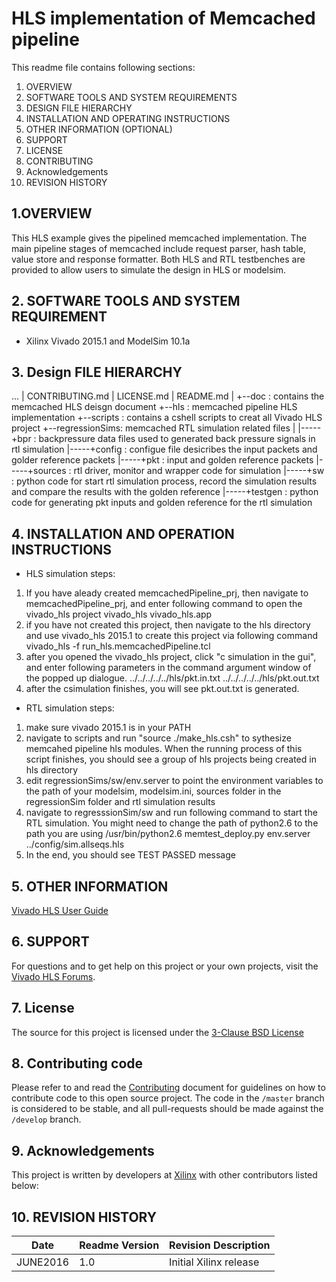HLS implementation of Memcached pipeline
==================================================

This readme file contains following sections:


1. OVERVIEW
2. SOFTWARE TOOLS AND SYSTEM REQUIREMENTS
3. DESIGN FILE HIERARCHY
4. INSTALLATION AND OPERATING INSTRUCTIONS
5. OTHER INFORMATION (OPTIONAL)
6. SUPPORT
7. LICENSE
8. CONTRIBUTING
9. Acknowledgements
10. REVISION HISTORY

## 1.OVERVIEW

This HLS example gives the pipelined memcached implementation. The main pipeline stages of memcached include request parser, hash table, value store and response formatter. Both HLS and RTL testbenches are provided to allow users to simulate the design in HLS or modelsim.

## 2. SOFTWARE TOOLS AND SYSTEM REQUIREMENT
* Xilinx Vivado 2015.1 and ModelSim 10.1a

## 3. Design FILE HIERARCHY 

...
   |	CONTRIBUTING.md
   | 	LICENSE.md
   |    README.md
   |
	 +--doc         : contains the memcached HLS deisgn document 
   +--hls         : memcached pipeline HLS implementation
   +--scripts     : contains a cshell scripts to creat all Vivado HLS project
   +--regressionSims: memcached RTL simulation related files
   |
   |-----+bpr     : backpressure data files used to generated back pressure signals in rtl simulation
   |-----+config  : configue file desicribes the input packets and golder reference packets
   |-----+pkt : input and golden reference packets
   |-----+sources : rtl driver,  monitor and wrapper code for simulation
   |-----+sw      : python code for start rtl simulation process, record the simulation results and compare the results with the golden reference
   |-----+testgen : python code for generating pkt inputs and golden reference for the rtl simulation


## 4. INSTALLATION AND OPERATION INSTRUCTIONS

* HLS simulation steps:

 1. If you have aleady created memcachedPipeline_prj, then navigate to memcachedPipeline_prj, and enter following command to open the vivado_hls project
		vivado_hls vivado_hls.app
 2. if you have not created this project, then navigate to the hls directory and use vivado_hls 2015.1 to create this project via following command
		vivado_hls -f run_hls.memcachedPipeline.tcl
 3. after you opened the vivado_hls project, click "c simulation in the gui", and enter following parameters in the command argument window of the popped up dialogue.
		../../../../../hls/pkt.in.txt    ../../../../../hls/pkt.out.txt
 4. after the csimulation finishes, you will see pkt.out.txt is generated.


* RTL simulation steps:

1. make sure vivado 2015.1 is in your PATH
2. navigate to scripts and run "source ./make_hls.csh" to sythesize memcahed pipeline hls modules. When the running process of this script finishes, you should see a group of hls projects being created in hls directory
3. edit regressionSims/sw/env.server to point the environment variables to the path of your modelsim, modelsim.ini, sources folder in the regressionSim folder and rtl simulation results
4. navigate to regresssionSim/sw and run following command to start the RTL simulation. You might need to change the path of python2.6 to the path you are using
/usr/bin/python2.6 memtest_deploy.py env.server ../config/sim.allseqs.hls
5. In the end, you should see TEST PASSED message

## 5. OTHER INFORMATION

[Vivado HLS User Guide][]

## 6. SUPPORT

For questions and to get help on this project or your own projects, visit the [Vivado HLS Forums][]. 

## 7. License
The source for this project is licensed under the [3-Clause BSD License][]

## 8. Contributing code
Please refer to and read the [Contributing][] document for guidelines on how to contribute code to this open source project. The code in the `/master` branch is considered to be stable, and all pull-requests should be made against the `/develop` branch.

## 9. Acknowledgements
This project is written by developers at [Xilinx](http://www.xilinx.com/) with other contributors listed below:

## 10. REVISION HISTORY

Date		|	Readme Version		|	Revision Description
------------|-----------------------|-------------------------
JUNE2016		|	1.0					|	Initial Xilinx release

[Contributing]: CONTRIBUTING.md 
[3-Clause BSD License]: LICENSE.md
[Full Documentation]: http://www.xilinx.com/support/documentation/application_notes/xapp1273-reed-solomon-erasure.pdf
[Vivado HLS Forums]: https://forums.xilinx.com/t5/High-Level-Synthesis-HLS/bd-p/hls 
[Vivado HLS User Guide]: http://www.xilinx.com/support/documentation/sw_manuals/xilinx2015_4/ug902-vivado-high-level-synthesis.pdf